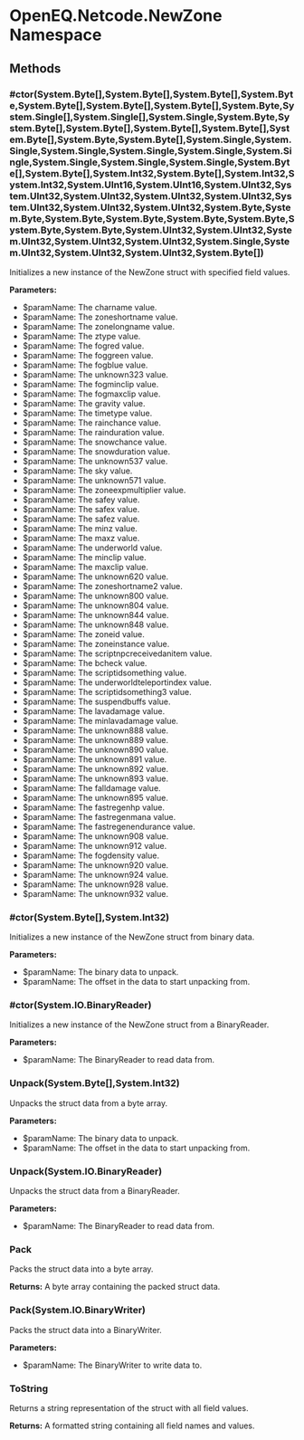 ﻿# OpenEQ.Netcode.NewZone Namespace

## Methods

### #ctor(System.Byte[],System.Byte[],System.Byte[],System.Byte,System.Byte[],System.Byte[],System.Byte[],System.Byte,System.Single[],System.Single[],System.Single,System.Byte,System.Byte[],System.Byte[],System.Byte[],System.Byte[],System.Byte[],System.Byte,System.Byte[],System.Single,System.Single,System.Single,System.Single,System.Single,System.Single,System.Single,System.Single,System.Single,System.Byte[],System.Byte[],System.Int32,System.Byte[],System.Int32,System.Int32,System.UInt16,System.UInt16,System.UInt32,System.UInt32,System.UInt32,System.UInt32,System.UInt32,System.UInt32,System.UInt32,System.UInt32,System.Byte,System.Byte,System.Byte,System.Byte,System.Byte,System.Byte,System.Byte,System.Byte,System.UInt32,System.UInt32,System.UInt32,System.UInt32,System.UInt32,System.Single,System.UInt32,System.UInt32,System.UInt32,System.Byte[])

Initializes a new instance of the NewZone struct with specified field values.

**Parameters:**

- $paramName: The charname value.
- $paramName: The zoneshortname value.
- $paramName: The zonelongname value.
- $paramName: The ztype value.
- $paramName: The fogred value.
- $paramName: The foggreen value.
- $paramName: The fogblue value.
- $paramName: The unknown323 value.
- $paramName: The fogminclip value.
- $paramName: The fogmaxclip value.
- $paramName: The gravity value.
- $paramName: The timetype value.
- $paramName: The rainchance value.
- $paramName: The rainduration value.
- $paramName: The snowchance value.
- $paramName: The snowduration value.
- $paramName: The unknown537 value.
- $paramName: The sky value.
- $paramName: The unknown571 value.
- $paramName: The zoneexpmultiplier value.
- $paramName: The safey value.
- $paramName: The safex value.
- $paramName: The safez value.
- $paramName: The minz value.
- $paramName: The maxz value.
- $paramName: The underworld value.
- $paramName: The minclip value.
- $paramName: The maxclip value.
- $paramName: The unknown620 value.
- $paramName: The zoneshortname2 value.
- $paramName: The unknown800 value.
- $paramName: The unknown804 value.
- $paramName: The unknown844 value.
- $paramName: The unknown848 value.
- $paramName: The zoneid value.
- $paramName: The zoneinstance value.
- $paramName: The scriptnpcreceivedanitem value.
- $paramName: The bcheck value.
- $paramName: The scriptidsomething value.
- $paramName: The underworldteleportindex value.
- $paramName: The scriptidsomething3 value.
- $paramName: The suspendbuffs value.
- $paramName: The lavadamage value.
- $paramName: The minlavadamage value.
- $paramName: The unknown888 value.
- $paramName: The unknown889 value.
- $paramName: The unknown890 value.
- $paramName: The unknown891 value.
- $paramName: The unknown892 value.
- $paramName: The unknown893 value.
- $paramName: The falldamage value.
- $paramName: The unknown895 value.
- $paramName: The fastregenhp value.
- $paramName: The fastregenmana value.
- $paramName: The fastregenendurance value.
- $paramName: The unknown908 value.
- $paramName: The unknown912 value.
- $paramName: The fogdensity value.
- $paramName: The unknown920 value.
- $paramName: The unknown924 value.
- $paramName: The unknown928 value.
- $paramName: The unknown932 value.

### #ctor(System.Byte[],System.Int32)

Initializes a new instance of the NewZone struct from binary data.

**Parameters:**

- $paramName: The binary data to unpack.
- $paramName: The offset in the data to start unpacking from.

### #ctor(System.IO.BinaryReader)

Initializes a new instance of the NewZone struct from a BinaryReader.

**Parameters:**

- $paramName: The BinaryReader to read data from.

### Unpack(System.Byte[],System.Int32)

Unpacks the struct data from a byte array.

**Parameters:**

- $paramName: The binary data to unpack.
- $paramName: The offset in the data to start unpacking from.

### Unpack(System.IO.BinaryReader)

Unpacks the struct data from a BinaryReader.

**Parameters:**

- $paramName: The BinaryReader to read data from.

### Pack

Packs the struct data into a byte array.

**Returns:** A byte array containing the packed struct data.

### Pack(System.IO.BinaryWriter)

Packs the struct data into a BinaryWriter.

**Parameters:**

- $paramName: The BinaryWriter to write data to.

### ToString

Returns a string representation of the struct with all field values.

**Returns:** A formatted string containing all field names and values.


